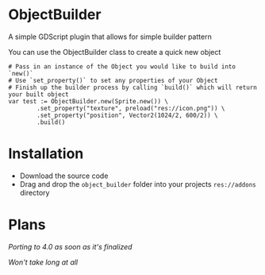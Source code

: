 # ObjectBuilder
A simple GDScript plugin that allows for simple builder pattern

You can use the ObjectBuilder class to create a quick new object
```gdscript
# Pass in an instance of the Object you would like to build into `new()`
# Use `set_property()` to set any properties of your Object
# Finish up the builder process by calling `build()` which will return your built object
var test := ObjectBuilder.new(Sprite.new()) \
		.set_property("texture", preload("res://icon.png")) \
		.set_property("position", Vector2(1024/2, 600/2)) \
		.build()
```

# Installation
- Download the source code 
- Drag and drop the `object_builder` folder into your projects `res://addons` directory

# Plans
*Porting to 4.0 as soon as it's finalized* 

*Won't take long at all*

